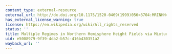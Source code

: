 ```yaml
---
content_type: external-resource
external_url: http://dx.doi.org/10.1175/1520-0469(1999)056<3704:MRINHH>2.0.CO;2
has_external_license_warning: true
license: https://en.wikipedia.org/wiki/All_rights_reserved
status: ''
title: Multiple Regimes in Northern Hemisphere Height Fields via MixtureModel Clustering
uid: e5008979-9f39-4da2-b57c-416b430351a2
wayback_url: ''
---
```


